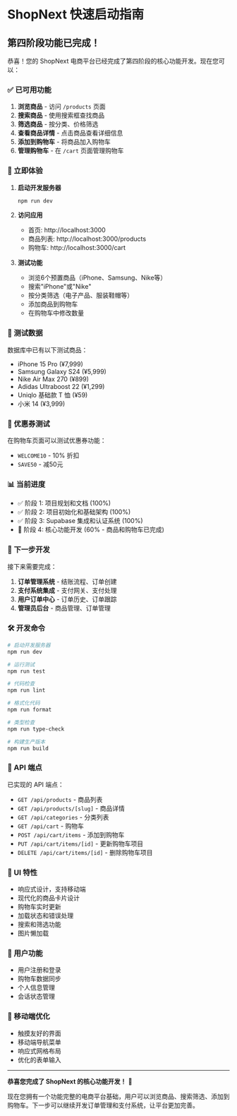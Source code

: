 # ShopNext 快速启动指南

## 第四阶段功能已完成！

恭喜！您的 ShopNext 电商平台已经完成了第四阶段的核心功能开发。现在您可以：

### ✅ 已可用功能

1. **浏览商品** - 访问 `/products` 页面
2. **搜索商品** - 使用搜索框查找商品
3. **筛选商品** - 按分类、价格筛选
4. **查看商品详情** - 点击商品查看详细信息
5. **添加到购物车** - 将商品加入购物车
6. **管理购物车** - 在 `/cart` 页面管理购物车

### 🚀 立即体验

1. **启动开发服务器**
   ```bash
   npm run dev
   ```

2. **访问应用**
   - 首页: http://localhost:3000
   - 商品列表: http://localhost:3000/products
   - 购物车: http://localhost:3000/cart

3. **测试功能**
   - 浏览6个预置商品（iPhone、Samsung、Nike等）
   - 搜索"iPhone"或"Nike"
   - 按分类筛选（电子产品、服装鞋帽等）
   - 添加商品到购物车
   - 在购物车中修改数量

### 📱 测试数据

数据库中已有以下测试商品：
- iPhone 15 Pro (¥7,999)
- Samsung Galaxy S24 (¥5,999)
- Nike Air Max 270 (¥899)
- Adidas Ultraboost 22 (¥1,299)
- Uniqlo 基础款 T 恤 (¥59)
- 小米 14 (¥3,999)

### 🎯 优惠券测试

在购物车页面可以测试优惠券功能：
- `WELCOME10` - 10% 折扣
- `SAVE50` - 减50元

### 📊 当前进度

- ✅ 阶段 1: 项目规划和文档 (100%)
- ✅ 阶段 2: 项目初始化和基础架构 (100%)
- ✅ 阶段 3: Supabase 集成和认证系统 (100%)
- 🔄 阶段 4: 核心功能开发 (60% - 商品和购物车已完成)

### 🔄 下一步开发

接下来需要完成：
1. **订单管理系统** - 结账流程、订单创建
2. **支付系统集成** - 支付网关、支付处理
3. **用户订单中心** - 订单历史、订单跟踪
4. **管理员后台** - 商品管理、订单管理

### 🛠️ 开发命令

```bash
# 启动开发服务器
npm run dev

# 运行测试
npm run test

# 代码检查
npm run lint

# 格式化代码
npm run format

# 类型检查
npm run type-check

# 构建生产版本
npm run build
```

### 📝 API 端点

已实现的 API 端点：
- `GET /api/products` - 商品列表
- `GET /api/products/[slug]` - 商品详情
- `GET /api/categories` - 分类列表
- `GET /api/cart` - 购物车
- `POST /api/cart/items` - 添加到购物车
- `PUT /api/cart/items/[id]` - 更新购物车项目
- `DELETE /api/cart/items/[id]` - 删除购物车项目

### 🎨 UI 特性

- 响应式设计，支持移动端
- 现代化的商品卡片设计
- 购物车实时更新
- 加载状态和错误处理
- 搜索和筛选功能
- 图片懒加载

### 🔐 用户功能

- 用户注册和登录
- 购物车数据同步
- 个人信息管理
- 会话状态管理

### 📱 移动端优化

- 触摸友好的界面
- 移动端导航菜单
- 响应式网格布局
- 优化的表单输入

---

**恭喜您完成了 ShopNext 的核心功能开发！** 🎉

现在您拥有一个功能完整的电商平台基础，用户可以浏览商品、搜索筛选、添加到购物车。下一步可以继续开发订单管理和支付系统，让平台更加完善。
